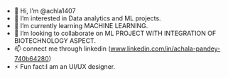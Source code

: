 - 👋 Hi, I’m @achla1407
- 👀 I’m interested in Data analytics and ML projects.
- 🌱 I’m currently learning MACHINE LEARNING.
- 💞️ I’m looking to collaborate on ML PROJECT WITH INTEGRATION OF BIOTECHNOLOGY ASPECT.
- 📫 connect me through linkedin (www.linkedin.com/in/achala-pandey-740b64280)
- ⚡ Fun fact:I am an UI/UX designer.

<!---
achla1407/achla1407 is a ✨ special ✨ repository because its `README.md` (this file) appears on your GitHub profile.
You can click the Preview link to take a look at your changes.
--->
